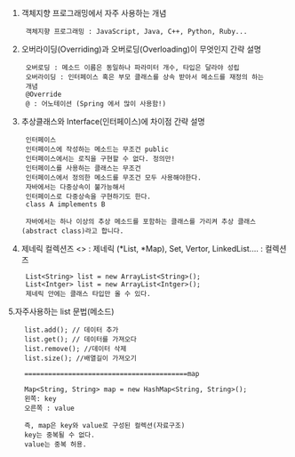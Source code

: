 1. 객체지향 프로그래밍에서 자주 사용하는 개념

        객체지향 프로그래밍 : JavaScript, Java, C++, Python, Ruby...

2. 오버라이딩(Overriding)과 오버로딩(Overloading)이 무엇인지 간략 설명

        오버로딩 : 메소드 이름은 동일하나 파라미터 개수, 타입은 달라야 성립
        오버라이딩 : 인터페이스 혹은 부모 클래스를 상속 받아서 메소드를 재정의 하는 
        개념
        @Override
        @ : 어노테이션 (Spring 에서 많이 사용함!)

3. 추상클래스와 Interface(인터페이스)에 차이점 간략 설명

        인터페이스
        인터페이스에 작성하는 메소드는 무조건 public 
        인터페이스에서는 로직을 구현할 수 없다. 정의만!
        인터페이스를 사용하는 클래스는 무조건 
        인터페이스에서 정의한 메소드를 무조건 모두 사용해야한다.
        자바에서는 다중상속이 불가능해서 
        인터페이스로 다중상속을 구현하기도 한다.
        class A implements B

        자바에서는 하나 이상의 추상 메소드를 포함하는 클래스를 가리켜 추상 클래스(abstract class)라고 합니다.


4. 제네릭 컬렉션즈
        <> : 제네릭
        (*List, *Map), Set, Vertor, LinkedList.... : 컬렉션즈

        List<String> list = new ArrayList<String>();
        List<Intger> list = new ArrayList<Intger>();
        제네릭 안에는 클래스 타입만 올 수 있다.

5.자주사용하는 list 문법(메소드)

        list.add(); // 데이터 추가
        list.get(); // 데이터를 가져오다
        list.remove(); //데이터 삭제
        list.size(); //배열길이 가져오기
        
        =========================================map
        
        Map<String, String> map = new HashMap<String, String>();
        왼쪽: key
        오른쪽 : value

        즉, map은 key와 value로 구성된 컬렉션(자료구조)
        key는 중복될 수 없다.
        value는 중복 허용.

 
